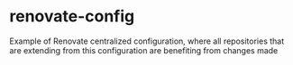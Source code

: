 # renovate-config

Example of Renovate centralized configuration, where all repositories that are extending from this configuration are benefiting from changes made
